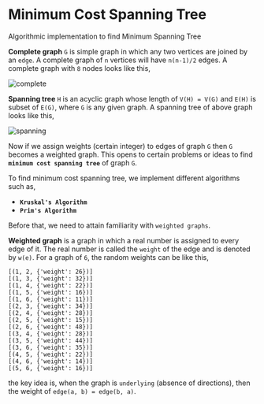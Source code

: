 # Minimum Cost Spanning Tree
Algorithmic implementation to find Minimum Spanning Tree

__Complete graph__ `G` is simple graph in which any two vertices are joined by an `edge`. A complete graph of `n` vertices will have `n(n-1)/2` edges. A complete graph with `8` nodes looks like this,

![complete](https://user-images.githubusercontent.com/26320981/57195191-7fef0500-6f6d-11e9-991d-e9805fa16989.png)

__Spanning tree__ `H` is an acyclic graph whose length of `V(H) = V(G)` and `E(H)` is subset of `E(G)`, where `G` is any given graph. A spanning tree of above graph looks like this,

![spanning](https://user-images.githubusercontent.com/26320981/57195262-16232b00-6f6e-11e9-835c-ac98268b3bb4.png)

Now if we assign weights (certain integer) to edges of graph `G` then `G` becomes a weighted graph. This opens to certain problems or ideas to find __`minimum cost spanning tree`__ of graph `G`.

To find minimum cost spanning tree, we implement different algorithms such as,

* __`Kruskal's Algorithm`__
* __`Prim's Algorithm`__

Before that, we need to attain familiarity with `weighted graphs`.

__Weighted graph__ is a graph in which a real number is assigned to every edge of it. The real number is called the `weight` of the edge and is denoted by `w(e)`. For a graph of `6`, the random weights can be like this,
```
[(1, 2, {'weight': 26})]
[(1, 3, {'weight': 32})]
[(1, 4, {'weight': 22})]
[(1, 5, {'weight': 16})]
[(1, 6, {'weight': 11})]
[(2, 3, {'weight': 34})]
[(2, 4, {'weight': 28})]
[(2, 5, {'weight': 15})]
[(2, 6, {'weight': 48})]
[(3, 4, {'weight': 28})]
[(3, 5, {'weight': 44})]
[(3, 6, {'weight': 35})]
[(4, 5, {'weight': 22})]
[(4, 6, {'weight': 14})]
[(5, 6, {'weight': 16})]
```
the key idea is, when the graph is `underlying` (absence of directions), then the weight of `edge(a, b) = edge(b, a)`.
